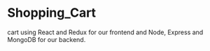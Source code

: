 # Shopping_Cart
cart using React and Redux for our frontend and Node, Express and MongoDB for our backend.
